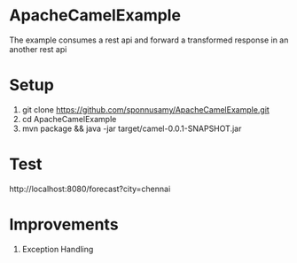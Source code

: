 # ApacheCamelExample
The example consumes a rest api and forward a transformed response in an another rest api

# Setup
1. git clone https://github.com/sponnusamy/ApacheCamelExample.git
2. cd ApacheCamelExample
3. mvn package && java -jar target/camel-0.0.1-SNAPSHOT.jar

# Test
http://localhost:8080/forecast?city=chennai

# Improvements
1. Exception Handling 

